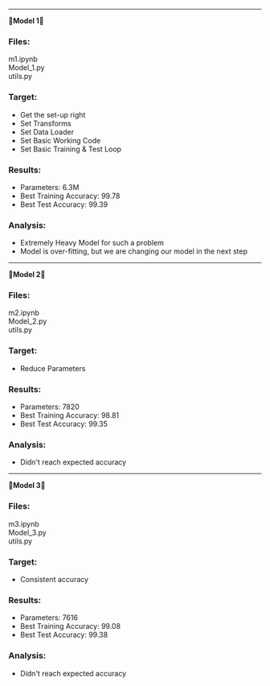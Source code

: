 ---------------------------------------------------------------------------------------------------------------------------------------------------------------------
&#x1F537;**Model 1**&#x1F537;

### Files:
m1.ipynb\
Model_1.py\
utils.py

### Target:
* Get the set-up right
* Set Transforms
* Set Data Loader
* Set Basic Working Code
* Set Basic Training  & Test Loop

### Results:
* Parameters: 6.3M
* Best Training Accuracy: 99.78
* Best Test Accuracy: 99.39

### Analysis:
* Extremely Heavy Model for such a problem
* Model is over-fitting, but we are changing our model in the next step

---------------------------------------------------------------------------------------------------------------------------------------------------------------------
&#x1F537;**Model 2**&#x1F537;

### Files:
m2.ipynb\
Model_2.py\
utils.py

### Target:
* Reduce Parameters

### Results:
* Parameters: 7820
* Best Training Accuracy: 98.81
* Best Test Accuracy: 99.35

### Analysis:
* Didn't reach expected accuracy


---------------------------------------------------------------------------------------------------------------------------------------------------------------------
&#x1F537;**Model 3**&#x1F537;

### Files:
m3.ipynb\
Model_3.py\
utils.py

### Target:
* Consistent accuracy

### Results:
* Parameters: 7616
* Best Training Accuracy: 99.08
* Best Test Accuracy: 99.38

### Analysis:
* Didn't reach expected accuracy
